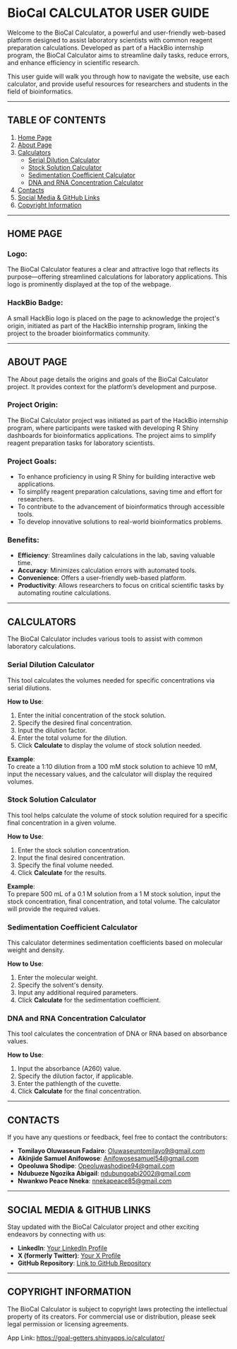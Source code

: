 # **BioCal CALCULATOR USER GUIDE**

Welcome to the BioCal Calculator, a powerful and user-friendly web-based platform designed to assist laboratory scientists with common reagent preparation calculations. Developed as part of a HackBio internship program, the BioCal Calculator aims to streamline daily tasks, reduce errors, and enhance efficiency in scientific research.

This user guide will walk you through how to navigate the website, use each calculator, and provide useful resources for researchers and students in the field of bioinformatics.

---

## **TABLE OF CONTENTS**
1. [Home Page](#home-page)
2. [About Page](#about-page)
3. [Calculators](#calculators)
    - [Serial Dilution Calculator](#serial-dilution-calculator)
    - [Stock Solution Calculator](#stock-solution-calculator)
    - [Sedimentation Coefficient Calculator](#sedimentation-coefficient-calculator)
    - [DNA and RNA Concentration Calculator](#dna-and-rna-concentration-calculator)
4. [Contacts](#contacts)
5. [Social Media & GitHub Links](#social-media--github-links)
6. [Copyright Information](#copyright-information)

---

## **HOME PAGE**

### **Logo**:
The BioCal Calculator features a clear and attractive logo that reflects its purpose—offering streamlined calculations for laboratory applications. This logo is prominently displayed at the top of the webpage.

### **HackBio Badge**:
A small HackBio logo is placed on the page to acknowledge the project's origin, initiated as part of the HackBio internship program, linking the project to the broader bioinformatics community.

---

## **ABOUT PAGE**

The About page details the origins and goals of the BioCal Calculator project. It provides context for the platform’s development and purpose.

### **Project Origin**:
The BioCal Calculator project was initiated as part of the HackBio internship program, where participants were tasked with developing R Shiny dashboards for bioinformatics applications. The project aims to simplify reagent preparation tasks for laboratory scientists.

### **Project Goals**:
- To enhance proficiency in using R Shiny for building interactive web applications.
- To simplify reagent preparation calculations, saving time and effort for researchers.
- To contribute to the advancement of bioinformatics through accessible tools.
- To develop innovative solutions to real-world bioinformatics problems.

### **Benefits**:
- **Efficiency**: Streamlines daily calculations in the lab, saving valuable time.
- **Accuracy**: Minimizes calculation errors with automated tools.
- **Convenience**: Offers a user-friendly web-based platform.
- **Productivity**: Allows researchers to focus on critical scientific tasks by automating routine calculations.

---

## **CALCULATORS**

The BioCal Calculator includes various tools to assist with common laboratory calculations.

### **Serial Dilution Calculator**
This tool calculates the volumes needed for specific concentrations via serial dilutions.

**How to Use**:
1. Enter the initial concentration of the stock solution.
2. Specify the desired final concentration.
3. Input the dilution factor.
4. Enter the total volume for the dilution.
5. Click **Calculate** to display the volume of stock solution needed.

**Example**:  
To create a 1:10 dilution from a 100 mM stock solution to achieve 10 mM, input the necessary values, and the calculator will display the required volumes.

### **Stock Solution Calculator**
This tool helps calculate the volume of stock solution required for a specific final concentration in a given volume.

**How to Use**:
1. Enter the stock solution concentration.
2. Input the final desired concentration.
3. Specify the final volume needed.
4. Click **Calculate** for the results.

**Example**:  
To prepare 500 mL of a 0.1 M solution from a 1 M stock solution, input the stock concentration, final concentration, and total volume. The calculator will provide the required values.

### **Sedimentation Coefficient Calculator**
This calculator determines sedimentation coefficients based on molecular weight and density.

**How to Use**:
1. Enter the molecular weight.
2. Specify the solvent's density.
3. Input any additional required parameters.
4. Click **Calculate** for the sedimentation coefficient.

### **DNA and RNA Concentration Calculator**
This tool calculates the concentration of DNA or RNA based on absorbance values.

**How to Use**:
1. Input the absorbance (A260) value.
2. Specify the dilution factor, if applicable.
3. Enter the pathlength of the cuvette.
4. Click **Calculate** for the final concentration.

---

## **CONTACTS**

If you have any questions or feedback, feel free to contact the contributors:

- **Tomilayo Oluwaseun Fadairo**: [Oluwaseuntomilayo9@gmail.com](mailto:Oluwaseuntomilayo9@gmail.com)
- **Akinjide Samuel Anifowose**: [Anifowosesamuel54@gmail.com](mailto:Anifowosesamuel54@gmail.com)
- **Opeoluwa Shodipe**: [Opeoluwashodipe94@gmail.com](mailto:Opeoluwashodipe94@gmail.com)
- **Ndubueze Ngozika Abigail**: [ndubungoabi2002@gmail.com](mailto:ndubungoabi2002@gmail.com)
- **Nwankwo Peace Nneka**: [nnekapeace85@gmail.com](mailto:nnekapeace85@gmail.com)

---

## **SOCIAL MEDIA & GITHUB LINKS**

Stay updated with the BioCal Calculator project and other exciting endeavors by connecting with us:

- **LinkedIn**: [Your LinkedIn Profile](#)
- **X (formerly Twitter)**: [Your X Profile](#)
- **GitHub Repository**: [Link to GitHub Repository](#)

---

## **COPYRIGHT INFORMATION**

The BioCal Calculator is subject to copyright laws protecting the intellectual property of its creators. For commercial use or distribution, please seek legal permission or licensing agreements.


App Link: https://goal-getters.shinyapps.io/calculator/
